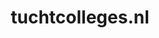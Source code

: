 ---
layout: post
title:  "tuchtcolleges.nl"
internal_url:  "/data/tuchtcolleges.nl.html"
categories: dutchgov
---